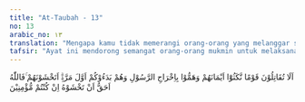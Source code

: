 ```yaml
---
title: "At-Taubah - 13"
no: 13
arabic_no: ١٣
translation: "Mengapa kamu tidak memerangi orang-orang yang melanggar sumpah (janjinya), dan telah merencanakan untuk mengusir Rasul, dan mereka yang pertama kali memerangi kamu? Apakah kamu takut kepada mereka, padahal Allah-lah yang lebih berhak untuk kamu takuti, jika kamu orang-orang beriman."
tafsir: "Ayat ini mendorong semangat orang-orang mukmin untuk melaksanakan dengan sungguh-sungguh perintah memerangi kaum musyrikin. \n\nAllah menyebutkan tiga sebab utama yang membuktikan bahwa orang-orang musyrik tidak bisa didiamkan dan dibiarkan saja, yaitu:\n\n1. Mereka melanggar perjanjian Hudaibiyah yang telah mereka sepakati bersama Nabi Muhammad saw dan para sahabatnya untuk tidak berperang selama 10 tahun dan tidak boleh saling mengganggu antara kedua belah pihak dan sekutu-sekutunya. Tetapi tidak lama berselang, pihak musyrikin Quraisy telah membantu sekutunya dari Bani Bakar untuk menyerang suku Khuzaah sekutu Nabi yang tinggal di Mekah. Oleh karena itu Nabi merasa berkewajiban membela kaum Muslimin. Akhirnya pada tanggal 20 Ramadzan tahun ke-8 Hijri, Mekah dapat dibebaskan oleh kaum Muslimin.\n\n2. Sebelum Nabi Muhammad saw hijrah ke Medinah, kaum musyrikin telah berusaha keras untuk mengusir Nabi Muhammad saw dari Mekah, memenjarakan atau membunuhnya dengan mempergunakan kekuatan dari suku Quraisy agar keluarga Nabi Muhammad saw sukar menuntut bela. Inilah yang diisyaratkan oleh firman Allah:\n\nDan (ingatlah), ketika orang-orang kafir (Quraisy) memikirkan tipu daya terhadapmu (Muhammad) untuk menangkap dan memenjarakanmu atau membunuhmu, atau mengusirmu. Mereka membuat tipu daya dan Allah menggagalkan tipu daya itu. Allah adalah sebaik-baik pembalas tipu daya. (al-Anfal/8: 30)\n\n3. Mereka yang memulai lebih dahulu memerangi kaum Mukminin di Badar, Uhud, Khandaq, dan lain-lain.\n\nSetelah menerangkan tiga sebab utama tersebut, semangat dan perhatian orang mukmin dibangkitkan agar tidak takut menghadapi kaum musyrikin, karena Allah yang lebih berhak untuk ditakuti jika benar-benar mereka beriman. Orang yang benar-benar beriman kepada Allah dan Rasul-Nya harus berani berkorban demi kepentingan agama dan kebenaran tanpa dibayangi oleh suatu keraguan yang menimbulkan ketakutan dan kemunduran semangat yang sangat merugikan mereka sendiri."
---
```


اَلَا تُقَاتِلُوْنَ قَوْمًا نَّكَثُوْٓا اَيْمَانَهُمْ وَهَمُّوْا بِاِخْرَاجِ الرَّسُوْلِ وَهُمْ بَدَءُوْكُمْ اَوَّلَ مَرَّةٍۗ  اَتَخْشَوْنَهُمْ ۚفَاللّٰهُ اَحَقُّ اَنْ تَخْشَوْهُ اِنْ كُنْتُمْ مُّؤْمِنِيْنَ 
